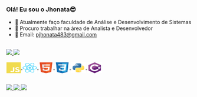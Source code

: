 ### Olá! Eu sou o Jhonata😎

- 🌱 Atualmente faço faculdade de Análise e Desenvolvimento de Sistemas
- 🧐 Procuro trabalhar na área de Analista e Desenvolvedor
- 💬 Email: pjhonata483@gmail.com

</br>

<div align="left">
  <a href="https://github.com/Rodrigues200">
  <img height="180em" src="https://github-readme-stats.vercel.app/api?username=Rodrigues200&show_icons=true&theme=cobalt&include_all_commits=true&count_private=true"/>
  <img height="180em" src="https://github-readme-stats.vercel.app/api/top-langs/?username=Rodrigues200&layout=compact&langs_count=7&theme=cobalt"/>
</div>

<div style="display: inline_block"><br>
  <img align="center" alt="Rodri-Js" height="30" width="40" src="https://raw.githubusercontent.com/devicons/devicon/master/icons/javascript/javascript-plain.svg">
  <img align="center" alt="Rodri-React" height="30" width="40" src="https://raw.githubusercontent.com/devicons/devicon/master/icons/react/react-original.svg">
  <img align="center" alt="Rodri-HTML" height="30" width="40" src="https://raw.githubusercontent.com/devicons/devicon/master/icons/html5/html5-original.svg">
  <img align="center" alt="Rodri-CSS" height="30" width="40" src="https://raw.githubusercontent.com/devicons/devicon/master/icons/css3/css3-original.svg">
  <img align="center" alt="Rodri-Python" height="30" width="40" src="https://raw.githubusercontent.com/devicons/devicon/master/icons/python/python-original.svg">
  <img align="center" alt="Rodri-Csharp" height="30" width="40" src="https://raw.githubusercontent.com/devicons/devicon/master/icons/csharp/csharp-original.svg">

</div>
  
  ##

<div> 
    <a href="https://instagram.com/j.rodrigues.__?igshid=YmMyMTA2M2Y=" target="_blank">
      <img src="https://img.shields.io/badge/-Instagram-%23E4405F?style=for-the-badge&logo=instagram&logoColor=white">
    </a>
    <a href="https://discord.gg/eYPwuPTV" target="_blank">
      <img src="https://img.shields.io/badge/Discord-7289DA?style=for-the-badge&logo=discord&logoColor=white">
    </a> 
    <a href="https://www.linkedin.com/in/jhonata-pereira-rodrigues-515925234/" target="_blank">
      <img src="https://img.shields.io/badge/-LinkedIn-%230077B5?style=for-the-badge&logo=linkedin&logoColor=white">
    </a> 
</div>
